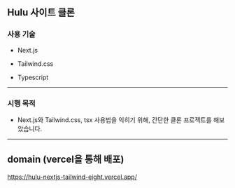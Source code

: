## Hulu 사이트 클론

### 사용 기술

- Next.js

- Tailwind.css

- Typescript

---

### 시행 목적

- Next.js와 Tailwind.css, tsx 사용법을 익히기 위해, 간단한 클론 프로젝트를 해보았습니다.

---

## domain (vercel을 통해 배포)

https://hulu-nextjs-tailwind-eight.vercel.app/
